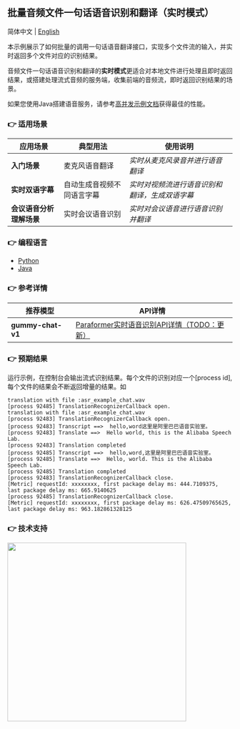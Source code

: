 [comment]: # (title and brief introduction of the sample)
## 批量音频文件一句话语音识别和翻译（实时模式）

简体中文 | [English](./README_EN.md)

本示例展示了如何批量的调用一句话语音翻译接口，实现多个文件流的输入，并实时返回多个文件对应的识别结果。

音频文件一句话语音识别和翻译的**实时模式**更适合对本地文件进行处理且即时返回结果，或搭建处理流式音频的服务端，收集前端的音频流，即时返回识别结果的场景。

如果您使用Java搭建语音服务，请参考[高并发示例文档](https://help.aliyun.com/zh/model-studio/developer-reference/paraformer-in-high-concurrency-scenarios)获得最佳的性能。

[comment]: # (list of scenarios of the sample)
### :point_right: 适用场景

| 应用场景     | 典型用法 | 使用说明 |
|----------| ----- | ----- |
| **入门场景** | 麦克风语音翻译 | *实时从麦克风录音并进行语音翻译* |
| **实时双语字幕** | 自动生成音视频不同语言字幕 | *实时对视频流进行语音识别和翻译，生成双语字幕* |
| **会议语音分析理解场景** | 实时会议语音识别	 | *实时对会议语音进行语音识别并翻译* |

[comment]: # (supported programming languages of the sample)
### :point_right: 编程语言
- [Python](./python)
- [Java](./java)

[comment]: # (model and interface of the sample)
### :point_right: 参考详情

| 推荐模型 | API详情 |
| ----- | ----- |
| **gummy-chat-v1** | [Paraformer实时语音识别API详情（TODO：更新）](https://help.aliyun.com/zh/model-studio/developer-reference/paraformer-real-time-speech-recognition-api) |


### :point_right: 预期结果

运行示例，在控制台会输出流式识别结果。每个文件的识别对应一个[process id], 每个文件的结果会不断返回增量的结果。如
```
translation with file :asr_example_chat.wav
[process 92485] TranslationRecognizerCallback open.
translation with file :asr_example_chat.wav
[process 92483] TranslationRecognizerCallback open.
[process 92483] Transcript ==>  hello,word这里是阿里巴巴语音实验室。
[process 92483] Translate ==>  Hello world, this is the Alibaba Speech Lab.
[process 92483] Translation completed
[process 92485] Transcript ==>  hello,word,这里是阿里巴巴语音实验室。
[process 92485] Translate ==>  Hello, world. This is the Alibaba Speech Lab.
[process 92485] Translation completed
[process 92483] TranslationRecognizerCallback close.
[Metric] requestId: xxxxxxxx, first package delay ms: 444.7109375, last package delay ms: 665.9140625
[process 92485] TranslationRecognizerCallback close.
[Metric] requestId: xxxxxxxx, first package delay ms: 626.47509765625, last package delay ms: 963.182861328125
```

[comment]: # (technical support of the sample)
### :point_right: 技术支持
<img src="https://dashscope.oss-cn-beijing.aliyuncs.com/samples/audio/group.png" width="400"/>
